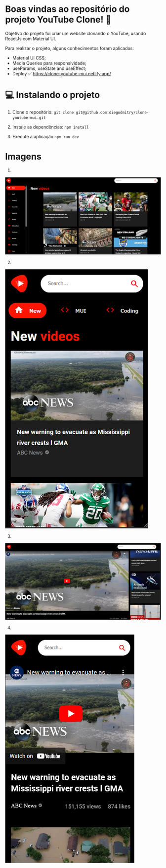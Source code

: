 # Boas vindas ao repositório do projeto YouTube Clone! 📼

Objetivo do projeto foi criar um website clonando o YouTube, usando ReactJs com Material UI.

Para realizar o projeto, alguns conhecimentos foram aplicados:

* Material UI CSS;
* Media Queries para responsividade;
* useParams, useState and useEffect;
* Deploy ✅ https://clone-youtube-mui.netlify.app/

# 💻 Instalando o projeto

1. Clone o repositório:
` git clone git@github.com:diegodmitry/clone-youtube-mui.git `

2. Instale as dependências:
` npm install `

3. Execute a aplicação
` npm run dev `

# Imagens

1.
![Screen 1](https://github.com/diegodmitry/clone-youtube-mui/blob/master/src/1.png?raw=true)

2.
![Screen 2](https://github.com/diegodmitry/clone-youtube-mui/blob/master/src/2.png?raw=true)

3.
![Screen 3](https://github.com/diegodmitry/clone-youtube-mui/blob/master/src/3.png?raw=true)

4.
![Screen 4](https://github.com/diegodmitry/clone-youtube-mui/blob/master/src/4.png?raw=true)
